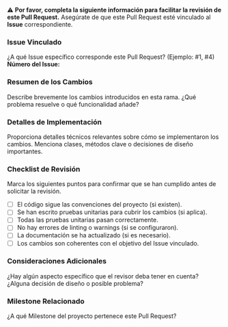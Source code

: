 ⚠️ **Por favor, completa la siguiente información para facilitar la revisión de este Pull Request.**
Asegúrate de que este Pull Request esté vinculado al **Issue** correspondiente.

### Issue Vinculado
¿A qué Issue específico corresponde este Pull Request? (Ejemplo: #1, #4)
**Número del Issue:**

### Resumen de los Cambios
Describe brevemente los cambios introducidos en esta rama. ¿Qué problema resuelve o qué funcionalidad añade?

### Detalles de Implementación
Proporciona detalles técnicos relevantes sobre cómo se implementaron los cambios. Menciona clases, métodos clave o decisiones de diseño importantes.

### Checklist de Revisión
Marca los siguientes puntos para confirmar que se han cumplido antes de solicitar la revisión.

- [ ] El código sigue las convenciones del proyecto (si existen).
- [ ] Se han escrito pruebas unitarias para cubrir los cambios (si aplica).
- [ ] Todas las pruebas unitarias pasan correctamente.
- [ ] No hay errores de linting o warnings (si se configuraron).
- [ ] La documentación se ha actualizado (si es necesario).
- [ ] Los cambios son coherentes con el objetivo del Issue vinculado.

### Consideraciones Adicionales
¿Hay algún aspecto específico que el revisor deba tener en cuenta? ¿Alguna decisión de diseño o posible problema?

### Milestone Relacionado
¿A qué Milestone del proyecto pertenece este Pull Request?